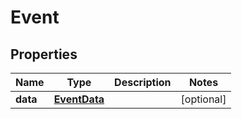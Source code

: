 

# Event

## Properties

Name | Type | Description | Notes
------------ | ------------- | ------------- | -------------
**data** | [**EventData**](EventData.md) |  |  [optional]



